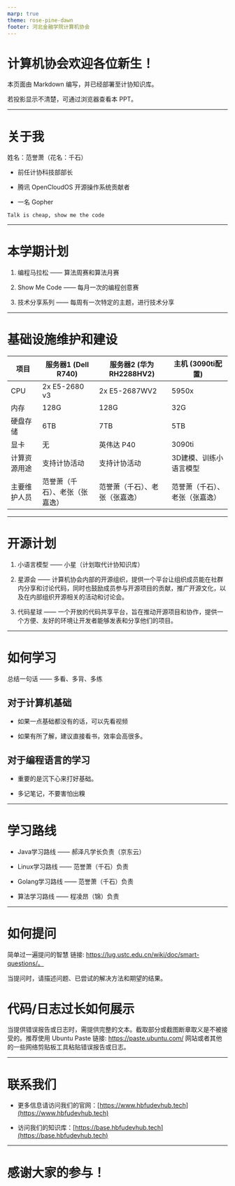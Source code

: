 ```yaml
---
marp: true
theme: rose-pine-dawn
footer: 河北金融学院计算机协会
---
```


# 计算机协会欢迎各位新生！
本页面由 Markdown 编写，并已经部署至计协知识库。

若投影显示不清楚，可通过浏览器查看本 PPT。




---

# 关于我
姓名：范誉萧（花名：千石）
- 前任计协科技部部长

- 腾讯 OpenCloudOS 开源操作系统贡献者

- 一名 Gopher

```plain
Talk is cheap, show me the code
```

---

# 本学期计划

1. 编程马拉松 —— 算法周赛和算法月赛

2. Show Me Code —— 每月一次的编程创意赛

3. 技术分享系列 —— 每周有一次特定的主题，进行技术分享

---

# 基础设施维护和建设

| 项目           | 服务器1 (Dell R740) | 服务器2 (华为 RH2288HV2) | 主机 (3090ti配置) |
|----------------|--------------------|-------------------------|-------------------|
| CPU            | 2x E5-2680 v3      | 2x E5-2687WV2           | 5950x             |
| 内存           | 128G               | 128G                    | 32G           |
| 硬盘存储       | 6TB                | 7TB                     | 5TB            |
| 显卡           | 无                 | 英伟达 P40              | 3090ti            |
| 计算资源用途   | 支持计协活动       | 支持计协活动             | 3D建模、训练小语言模型 |
| 主要维护人员   | 范誉萧（千石）、老张（张嘉逸） | 范誉萧（千石）、老张（张嘉逸） | 范誉萧（千石）、老张（张嘉逸） |


---

# 开源计划

1. 小语言模型 —— 小星（计划取代计协知识库）

2. 星源会 —— 计算机协会内部的开源组织，提供一个平台让组织成员能在社群内分享和讨论代码，同时也鼓励成员参与开源项目的贡献，推广开源文化，以及在内部组织开源相关的活动和讨论会。

3. 代码星球 —— 一个开放的代码共享平台，旨在推动开源项目和协作，提供一个方便、友好的环境让开发者能够发表和分享他们的项目。

---

# 如何学习
总结一句话 —— 多看、多背、多练
## 对于计算机基础

- 如果一点基础都没有的话，可以先看视频

- 如果有所了解，建议直接看书，效率会高很多。

## 对于编程语言的学习

- 重要的是沉下心来打好基础。

- 多记笔记，不要害怕出糗
---

# 学习路线

- Java学习路线 —— 郝泽凡学长负责（京东云）

- Linux学习路线 —— 范誉萧（千石）负责

- Golang学习路线 —— 范誉萧（千石）负责

- 算法学习路线 —— 程凌昂（锦）负责

---

# 如何提问
简单过一遍提问的智慧 链接: https://lug.ustc.edu.cn/wiki/doc/smart-questions/。

当提问时，请描述问题、已尝试的解决方法和期望的结果。

# 代码/日志过长如何展示

当提供错误报告或日志时，需提供完整的文本。截取部分或截图断章取义是不被接受的。推荐使用 Ubuntu Paste 链接: https://paste.ubuntu.com/ 网站或者其他的一些网络剪贴板工具粘贴错误报告或日志。

---

# 联系我们

- 更多信息请访问我们的官网：[https://www.hbfudevhub.tech](https://www.hbfudevhub.tech)

- 访问我们的知识库：[https://base.hbfudevhub.tech](https://base.hbfudevhub.tech)

---

# 感谢大家的参与！